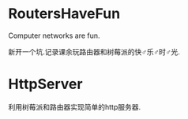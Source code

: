 # RoutersHaveFun
Computer networks are fun.

新开一个坑.记录课余玩路由器和树莓派的快♂乐♂时♂光.

# HttpServer
利用树莓派和路由器实现简单的http服务器.
